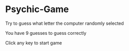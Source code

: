 # Psychic-Game

Try to guess what letter the computer randomly selected

You have 9 guesses to guess correctly

Click any key to start game
